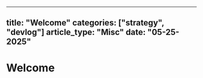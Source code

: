 
---
title: "Welcome"
categories: ["strategy", "devlog"]
article_type: "Misc"
date: "05-25-2025"
---

# Welcome
